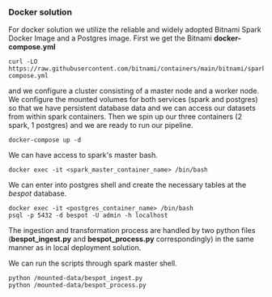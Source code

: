 ### Docker solution

For docker solution we utilize the reliable and widely adopted Bitnami Spark Docker Image and a Postgres image.
First we get the Bitnami **docker-compose.yml** 

```
curl -LO https://raw.githubusercontent.com/bitnami/containers/main/bitnami/spark/docker-compose.yml
```

and we configure a cluster consisting of a master node and a worker node. We configure the mounted volumes for both services (spark and postgres) so that we have persistent database data and we can access our datasets from within spark containers. Then we spin up our three containers (2 spark, 1 postgres) and we are ready to run our pipeline.

```
docker-compose up -d
```

We can have access to spark's master bash.

```
docker exec -it <spark_master_container_name> /bin/bash
```

We can enter into postgres shell and create the necessary tables at the *bespot* database.

```
docker exec -it <postgres_container_name> /bin/bash
psql -p 5432 -d bespot -U admin -h localhost
```

The ingestion and transformation process are handled by two python files (**bespot_ingest.py** and **bespot_process.py** correspondingly) in the same manner as in local deployment solution.

We can run the scripts through spark master shell.

```
python /mounted-data/bespot_ingest.py
python /mounted-data/bespot_process.py
```